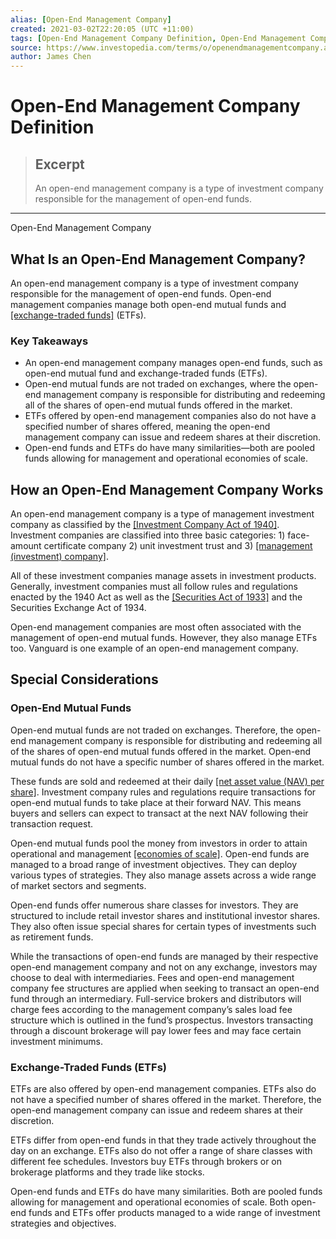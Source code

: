 ```yaml
---
alias: [Open-End Management Company]
created: 2021-03-02T22:20:05 (UTC +11:00)
tags: [Open-End Management Company Definition, Open-End Management Company]
source: https://www.investopedia.com/terms/o/openendmanagementcompany.asp
author: James Chen
---
```


# Open-End Management Company Definition

> ## Excerpt
> An open-end management company is a type of investment company responsible for the management of open-end funds.

---

Open-End Management Company
## What Is an Open-End Management Company?

An open-end management company is a type of investment company responsible for the management of open-end funds. Open-end management companies manage both open-end mutual funds and [[exchange-traded funds]](https://www.investopedia.com/terms/e/etf.asp) (ETFs).

### Key Takeaways

-   An open-end management company manages open-end funds, such as open-end mutual fund and exchange-traded funds (ETFs).
-   Open-end mutual funds are not traded on exchanges, where the open-end management company is responsible for distributing and redeeming all of the shares of open-end mutual funds offered in the market.
-   ETFs offered by open-end management companies also do not have a specified number of shares offered, meaning the open-end management company can issue and redeem shares at their discretion.
-   Open-end funds and ETFs do have many similarities—both are pooled funds allowing for management and operational economies of scale.

## How an Open-End Management Company Works

An open-end management company is a type of management investment company as classified by the [[Investment Company Act of 1940]](https://www.investopedia.com/terms/i/investmentcompanyact.asp). Investment companies are classified into three basic categories: 1) face-amount certificate company 2) unit investment trust and 3) [[management (investment) company]](https://www.investopedia.com/terms/m/management-investment-company.asp).

All of these investment companies manage assets in investment products. Generally, investment companies must all follow rules and regulations enacted by the 1940 Act as well as the [[Securities Act of 1933]](https://www.investopedia.com/terms/s/securitiesact1933.asp) and the Securities Exchange Act of 1934.

Open-end management companies are most often associated with the management of open-end mutual funds. However, they also manage ETFs too. Vanguard is one example of an open-end management company.

## Special Considerations

### Open-End Mutual Funds

Open-end mutual funds are not traded on exchanges. Therefore, the open-end management company is responsible for distributing and redeeming all of the shares of open-end mutual funds offered in the market. Open-end mutual funds do not have a specific number of shares offered in the market.

These funds are sold and redeemed at their daily [[net asset value (NAV) per share]](https://www.investopedia.com/terms/n/navpershare.asp). Investment company rules and regulations require transactions for open-end mutual funds to take place at their forward NAV. This means buyers and sellers can expect to transact at the next NAV following their transaction request.

Open-end mutual funds pool the money from investors in order to attain operational and management [[economies of scale]](https://www.investopedia.com/terms/e/economiesofscale.asp). Open-end funds are managed to a broad range of investment objectives. They can deploy various types of strategies. They also manage assets across a wide range of market sectors and segments.

Open-end funds offer numerous share classes for investors. They are structured to include retail investor shares and institutional investor shares. They also often issue special shares for certain types of investments such as retirement funds.

While the transactions of open-end funds are managed by their respective open-end management company and not on any exchange, investors may choose to deal with intermediaries. Fees and open-end management company fee structures are applied when seeking to transact an open-end fund through an intermediary. Full-service brokers and distributors will charge fees according to the management company’s sales load fee structure which is outlined in the fund’s prospectus. Investors transacting through a discount brokerage will pay lower fees and may face certain investment minimums.

### Exchange-Traded Funds (ETFs)

ETFs are also offered by open-end management companies. ETFs also do not have a specified number of shares offered in the market. Therefore, the open-end management company can issue and redeem shares at their discretion.

ETFs differ from open-end funds in that they trade actively throughout the day on an exchange. ETFs also do not offer a range of share classes with different fee schedules. Investors buy ETFs through brokers or on brokerage platforms and they trade like stocks.

Open-end funds and ETFs do have many similarities. Both are pooled funds allowing for management and operational economies of scale. Both open-end funds and ETFs offer products managed to a wide range of investment strategies and objectives.
